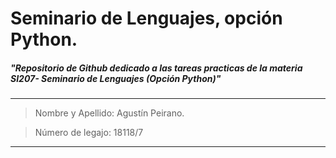 # Seminario de Lenguajes, opción Python.
##### "Repositorio de Github dedicado a las tareas practicas de la materia SI207- Seminario de Lenguajes (Opción Python)"
--------
> Nombre y Apellido: Agustín Peirano.

> Número de legajo: 18118/7
--------
